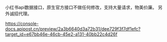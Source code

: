 小红书api数据接口，原生官方接口不做任何修改，支持大量请求，物美价廉。 
另外诚招代理。

https://console-docs.apipost.cn/preview/2a3b6640d3a72b31/dee729f3f7df1efc?target_id=e67bb46e-46cb-45e2-a131-40bb22c4d26f



